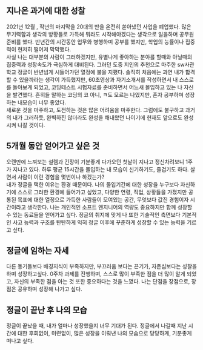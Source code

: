 <h2> 지나온 과거에 대한 성찰</h2>
2021년 12월 , 작년의 마지막을 20대의 반을 온전히 쏟아냈던 사업을 폐업했다. 
많은 무기력함과 생각의 방황들로 가득해 뭐라도 시작해야겠다는 생각으로 일을하며 공무원 준비를 했다.
반년간의 시간동안 업무와 병행하며 공부를 했지만, 학업의 능률이나 집중력이 현저히 떨어져 막막했다. <br>
사실 나는 대부분의 사람이 그러하겠지만, 유별나게 좋아하는 분야를 할때와 아닐때의 집중력과 성장속도가 극심하게 대비된다.
그러던 도중 지인의 추천으로 마주한 sw사관학교 정글이 반년넘게 시들어가던 열정에 불을 지폈다. 
솔직히 처음에는 과연 내가 합격할 수 있을까라는 생각이 가득했지만,
60초영상과 자기소개서를 작성하면서 내 스스로를 돌아보게 되었고, 코딩테스트 시험자료를 준비하면서 어느새 몰입하고 있는 나 자신을 발견했다.
흔히들 말하는 코딩의 코 아니, ㅋ도 모르는 나였지만, 혼자 공부하며 성장하는 내모습이 너무 좋았다.<br>
새로운 것을 마주하고, 도전하는 것은 많은 어려움을 마주한다.
그럼에도 불구하고 과거의 내가 그러하듯, 완벽하진 않더라도 완성을 해내왔던 나이기에 현재도 앞으로도 완성시켜 나갈 것이다.
<br>
<h2> 5개월 동안 얻어가고 싶은 것 </h2>
오랜만에 느껴보는 설렘과 긴장이 기분좋게 다가오던 첫날이 지나고 정신차려보니 1주가 지나고 있다.
하루 평균 15시간을 몰입하는 내 모습이 신기하기도, 즐겁기도 하다. 
살면서 사람이 이런 경험을 몇번이나 하겠는가?<br>
내가 정글을 택한 이유는 환경 때문이다. 
나의 몰입기간에 대한 성장을 누구보다 자신하기에 스스로 그러한 환경에 들어가고 싶었고, 다양한 연령, 직업, 상황들을 가졌지만
공통된 목표에 대한 열정으로 가득한 사람들이 모여있는 공간, 무엇보다 값진 경험이자 시간이라고 생각한다.
나는 개인적인 소프트 엔지니어의 역량도 중요하지만 함께 성장할 수 있는 동료들을 얻어가고 싶다.
정글의 취지에 맞게 나 또한 기술적인 측면보다 기본적인 사고 능력과 구조를 탄탄하게 익혀 정글 이후에 꾸준하게 성장할 수 있는 능력을 기르고 싶다. 
<br>
<h2> 정글에 임하는 자세 </h2>
다른 동기들보다 배경지식이 부족하지만, 부끄러움 보다는 끈기가, 자존심보다는 성찰을 하며 성장하고싶다.
0주차 과제를 진행하며, 스스로 많이 부족한 점을 더 많이 알게 되었고, 자신의 부족한 점을 아는 것 또한 중요하다는 것을 느꼈다. 
나는 단점을 장점으로, 장점은 공유하며 성장해 나가고 싶다.
<br>
<h2> 정글이 끝난 후 나의 모습 </h2>
정글이 끝났을 때, 내가 얼마나 성장했을지 너무 기대가 된다.
정글에서 나갈때 지난 시간에 대한 후회없이, 미련없이, 많은 성장을 이뤄낸 나의 모습으로 당당하게, 기분좋게 떠나고 싶다.